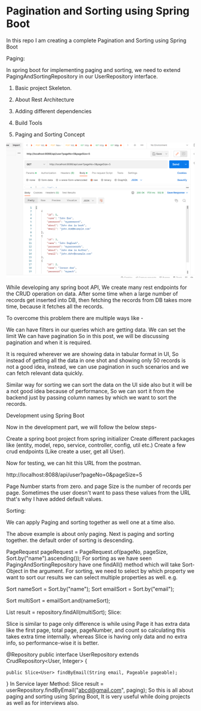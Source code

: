 # Pagination and Sorting using Spring Boot

In this repo I am creating a complete Pagination and Sorting using Spring Boot

Paging:

In spring boot for implementing paging and sorting, we need to extend PagingAndSortingRepository in our UserRepository interface.

1. Basic project Skeleton.
2. About Rest Architecture
3. Adding different dependencies
4. Build Tools

5. Paging and Sorting Concept

![img.png](img.png)

While developing any spring boot API, We create many rest endpoints for the CRUD operation on data. After some time when a large number of records get inserted into DB, then fetching the records from DB takes more time, because it fetches all the records.

To overcome this problem there are multiple ways like -

We can have filters in our queries which are getting data.
We can set the limit
We can have pagination
So in this post, we will be discussing pagination and when it is required.

It is required wherever we are showing data in tabular format in UI, So instead of getting all the data in one shot and showing only 50 records is not a good idea, instead, we can use pagination in such scenarios and we can fetch relevant data quickly.

Similar way for sorting we can sort the data on the UI side also but it will be a not good idea because of performance, So we can sort it from the backend just by passing column names by which we want to sort the records.

Development using Spring Boot

Now in the development part, we will follow the below steps-

Create a spring boot project from spring initializer
Create different packages like (entity, model, repo, service, controller, config, util etc.)
Create a few crud endpoints (Like create a user, get all User).



Now for testing, we can hit this URL from the postman.

http://localhost:8088/api/user?pageNo=0&pageSize=5

Page Number starts from zero. and page Size is the number of records per page. Sometimes the user doesn't want to pass these values from the URL that's why I have added default values.

Sorting:

We can apply Paging and sorting together as well one at a time also.

The above example is about only paging. Next is paging and sorting together. the default order of sorting is descending.

PageRequest pageRequest = PageRequest.of(pageNo, pageSize, Sort.by("name").ascending());
For sorting as we have seen PagingAndSortingRepository have one findAll() method which will take Sort-Object in the argument. For sorting, we need to select by which property we want to sort our results we can select multiple properties as well. e.g.

Sort nameSort = Sort.by("name");
Sort emailSort = Sort.by("email");

Sort multiSort = emailSort.and(nameSort);

List<EmployeeEntity> result = repository.findAll(multiSort);
Slice:

Slice is similar to page only difference is while using Page it has extra data like the first page, total page, pageNumber, and count so calculating this takes extra time internally. whereas Slice is having only data and no extra info, so performance-wise it is better.

@Repository
public interface UserRepository extends CrudRepository<User, Integer> {

    public Slice<User> findByEmail(String email, Pageable pageable);
}
In Service layer Method:
Slice<User> result = userRepository.findByEmail("abcd@gmail.com", paging);
So this is all about paging and sorting using Spring Boot, It is very useful while doing projects as well as for interviews also.